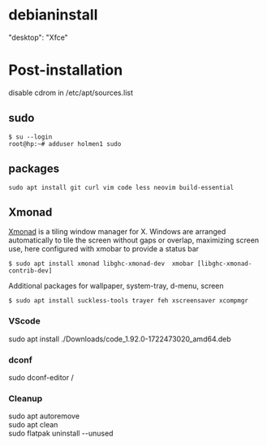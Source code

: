 # debianinstall
"desktop": "Xfce"

# Post-installation

disable cdrom in /etc/apt/sources.list

  
## sudo
```
$ su --login
root@hp:~# adduser holmen1 sudo
```

## packages
```
sudo apt install git curl vim code less neovim build-essential
```


## Xmonad
[Xmonad](https://github.com/holmen1/dotfiles/tree/master/dotfiles/xmonad)
is a tiling window manager for X. Windows are arranged automatically to tile the screen without gaps or overlap, maximizing screen use, here configured with xmobar to provide a status bar  
```
$ sudo apt install xmonad libghc-xmonad-dev  xmobar [libghc-xmonad-contrib-dev]
```
Additional packages for wallpaper, system-tray, d-menu, screen
```
$ sudo apt install suckless-tools trayer feh xscreensaver xcompmgr
```

### VScode
sudo apt install ./Downloads/code_1.92.0-1722473020_amd64.deb

### dconf
sudo dconf-editor /

### Cleanup
sudo apt autoremove  
sudo apt clean  
sudo flatpak uninstall --unused

